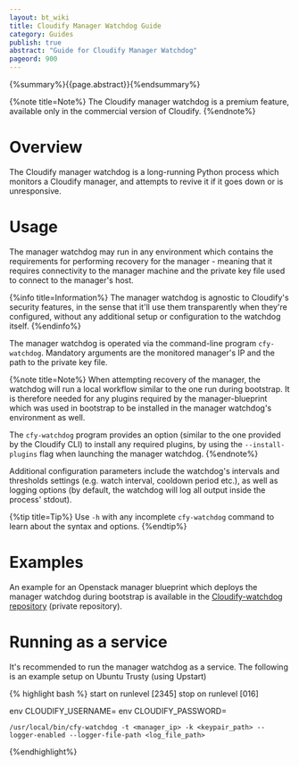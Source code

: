 ```yaml
---
layout: bt_wiki
title: Cloudify Manager Watchdog Guide
category: Guides
publish: true
abstract: "Guide for Cloudify Manager Watchdog"
pageord: 900
---
```

{%summary%}{{page.abstract}}{%endsummary%}



{%note title=Note%}
The Cloudify manager watchdog is a premium feature, available only in the commercial version of Cloudify.
{%endnote%}


# Overview

The Cloudify manager watchdog is a long-running Python process which monitors a Cloudify manager, and attempts to revive it if it goes down or is unresponsive.


# Usage

The manager watchdog may run in any environment which contains the requirements for performing recovery for the manager - meaning that it requires connectivity to the manager machine and the private key file used to connect to the manager's host.

{%info title=Information%}
The manager watchdog is agnostic to Cloudify's security features, in the sense that it'll use them transparently when they're configured, without any additional setup or configuration to the watchdog itself.
{%endinfo%}

The manager watchdog is operated via the command-line program `cfy-watchdog`. Mandatory arguments are the monitored manager's IP and the path to the private key file.

{%note title=Note%}
When attempting recovery of the manager, the watchdog will run a local workflow similar to the one run during bootstrap. It is therefore needed for any plugins required by the manager-blueprint which was used in bootstrap to be installed in the manager watchdog's environment as well.

The `cfy-watchdog` program provides an option (similar to the one provided by the Cloudify CLI) to install any required plugins, by using the `--install-plugins` flag when launching the manager watchdog.
{%endnote%}

Additional configuration parameters include the watchdog's intervals and thresholds settings (e.g. watch interval, cooldown period etc.), as well as logging options (by default, the watchdog will log all output inside the process' stdout).

{%tip title=Tip%}
Use `-h` with any incomplete `cfy-watchdog` command to learn about the syntax and options.
{%endtip%}




# Examples

An example for an Openstack manager blueprint which deploys the manager watchdog during bootstrap is available in the [Cloudify-watchdog repository](https://github.com/cloudify-cosmo/cloudify-watchdog/tree/3.2/examples) (private repository).




# Running as a service

It's recommended to run the manager watchdog as a service.
The following is an example setup on Ubuntu Trusty (using Upstart)

{% highlight bash %}
start on runlevel [2345]
stop on runlevel [016]

env CLOUDIFY_USERNAME=<username>
env CLOUDIFY_PASSWORD=<password>

`/usr/local/bin/cfy-watchdog -t <manager_ip> -k <keypair_path> --logger-enabled --logger-file-path <log_file_path>`

{%endhighlight%}
